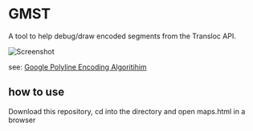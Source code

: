 # GMST

A tool to help debug/draw encoded segments from the Transloc API. 

![Screenshot](https://i.imgur.com/Yx09yrs.png)


see: [Google Polyline Encoding Algoritihim](https://developers.google.com/maps/documentation/utilities/polylinealgorithm)


## how to use

Download this repository, cd into the directory and open maps.html in a browser



